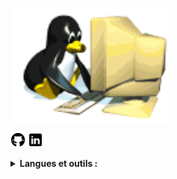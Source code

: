 <!---# ![sadouni-khouira](https://github.com/sadouni-khouira/sadouni-khouira/blob/main/images.jpeg)--->
<img align='center' width=50%   margin-right:80px src="https://github.com/sadouni-khouira/sadouni-khouira/blob/main/gifdev.gif"> <br/>
<!---<img width=800px height=300px src="https://github.com/sadouni-khouira/sadouni-khouira/blob/main/images.jpeg"> <br/>---->
<!---### salut
Je suis développeuse --->
   <!---  <p align='center'>    --->
  <p>
  <a href="https://github.com/sadouni-khouira" ><img height="24" src="https://github.com/sadouni-khouira/sadouni-khouira/blob/main/github.png"></a>
  <a href="linkedin.com/in/khouira-sadouni-8a8359139" ><img height="24" src="https://github.com/sadouni-khouira/sadouni-khouira/blob/main/linkedin.png"></a>
</p>
<details>
<br/>
    <summary><b> Langues et outils : </b></summary>
<!-----<sumary> <strong>------>
     <h3> Langage de structure, de mise en forme et de programmation:</h3>
       <!---- </strong></sumary><br/><br/>------>
            
   <img src="https://github.com/sadouni-khouira/sadouni-khouira/blob/main/TOUT.png">   <br/>
   [<img  alt="Visual Studio Code" width="50px" src="https://raw.githubusercontent.com/GroovyHooked/GroovyHooked/main/visual-studio-code.png" />
 
 <!--- .Frameworks: Bootstrap, Jquery et Laravel <br/>--->
   
  <!---.Mise en place de Responsive Design, mise en place du versionning <br/> --->                                                  
  .<h3>SGBD:</h3>    
   <img src="https://github.com/sadouni-khouira/sadouni-khouira/blob/main/SQL1.jpeg"> <br/>
   .<h3>Initiation aux méthodes Agile.</h3> <br/>
   <img src="https://github.com/sadouni-khouira/sadouni-khouira/blob/main/AGIL.jpg"> <br/>
   <br/>
  .<h3>Certification OPQUAST "Maîtrise de la qualité en projet Web - V4"</h3><br/><br/> 
  <img src="https://github.com/sadouni-khouira/sadouni-khouira/blob/main/opquast.png"> <br/>
       
         Avancement :100 %
         Score Moyen :100/100
         Moyenne des examens blancs :1000/1000
         Examen :
         Publier en ligne
         Score :805/1000
         Délivré le :	
         17 décembre 2020
         Validité:17 décembre 2025
         Certificat:MQW-V4-2020
         Code de vérification:TGDJI1
   
   
    
</details>
